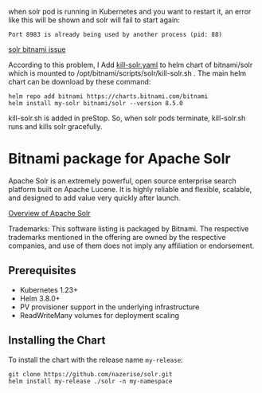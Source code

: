 <!--- app-name: Apache Solr -->

when solr pod is running in Kubernetes and you want to restart it, an error like this will be shown and solr will fail to start again:
```console
Port 8983 is already being used by another process (pid: 88)
```
[solr bitnami issue](https://github.com/bitnami/containers/issues/986)

According to this problem, I Add [kill-solr.yaml](https://github.com/nazerise/solr/blob/main/templates/kill-solr.yaml) to helm chart of bitnami/solr which is mounted to /opt/bitnami/scripts/solr/kill-solr.sh .
The main helm chart can be download by these command:
```console
helm repo add bitnami https://charts.bitnami.com/bitnami
helm install my-solr bitnami/solr --version 8.5.0
```
kill-solr.sh is added in preStop. So, when solr pods terminate, kill-solr.sh runs and kills solr gracefully.

# Bitnami package for Apache Solr

Apache Solr is an extremely powerful, open source enterprise search platform built on Apache Lucene. It is highly reliable and flexible, scalable, and designed to add value very quickly after launch.

[Overview of Apache Solr](http://lucene.apache.org/solr/)

Trademarks: This software listing is packaged by Bitnami. The respective trademarks mentioned in the offering are owned by the respective companies, and use of them does not imply any affiliation or endorsement.

## Prerequisites

- Kubernetes 1.23+
- Helm 3.8.0+
- PV provisioner support in the underlying infrastructure
- ReadWriteMany volumes for deployment scaling

## Installing the Chart

To install the chart with the release name `my-release`:

```console
git clone https://github.com/nazerise/solr.git
helm install my-release ./solr -n my-namespace
```
